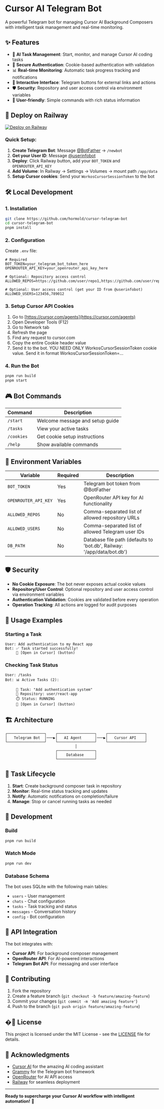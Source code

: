 # Cursor AI Telegram Bot

A powerful Telegram bot for managing Cursor AI Background Composers with intelligent task management and real-time monitoring.

## ✨ Features

- 🤖 **AI Task Management**: Start, monitor, and manage Cursor AI coding tasks
- 🔐 **Secure Authentication**: Cookie-based authentication with validation
- 📊 **Real-time Monitoring**: Automatic task progress tracking and notifications
- 💬 **Interactive Interface**: Telegram buttons for external links and actions
- 🛡️ **Security**: Repository and user access control via environment variables
- 📱 **User-friendly**: Simple commands with rich status information

## 🚀 Deploy on Railway

[![Deploy on Railway](https://railway.app/button.svg)](https://railway.app/template/QhBfPq?referralCode=bonus)

### Quick Setup:

1. **Create Telegram Bot**: Message [@BotFather](https://t.me/BotFather) → `/newbot`
2. **Get your User ID**: Message [@userinfobot](https://t.me/userinfobot) 
3. **Deploy**: Click Railway button, add your `BOT_TOKEN` and `OPENROUTER_API_KEY`
4. **Add Volume**: In Railway → Settings → Volumes → mount path `/app/data`
5. **Setup Cursor cookies**: Send your `WorkosCursorSessionToken` to the bot

## 🛠️ Local Development

### 1. Installation

```bash
git clone https://github.com/hormold/cursor-telegram-bot
cd cursor-telegram-bot
pnpm install
```

### 2. Configuration

Create `.env` file:

```env
# Required
BOT_TOKEN=your_telegram_bot_token_here
OPENROUTER_API_KEY=your_openrouter_api_key_here

# Optional: Repository access control
ALLOWED_REPOS=https://github.com/user/repo1,https://github.com/user/repo2

# Optional: User access control (get your ID from @userinfobot)
ALLOWED_USERS=123456,789012
```

### 3. Setup Cursor API Cookies

1. Go to [https://cursor.com/agents](https://cursor.com/agents)
2. Open Developer Tools (F12)
3. Go to Network tab
4. Refresh the page
5. Find any request to cursor.com
6. Copy the entire Cookie header value
7. Send it to the bot. YOU NEED ONLY WorkosCursorSessionToken cookie value. Send it in format WorkosCursorSessionToken=...

### 4. Run the Bot

```bash
pnpm run build
pnpm start
```

## 🎮 Bot Commands

| Command | Description |
|---------|-------------|
| `/start` | Welcome message and setup guide |
| `/tasks` | View your active tasks |
| `/cookies` | Get cookie setup instructions |
| `/help` | Show available commands |

## 🔧 Environment Variables

| Variable | Required | Description |
|----------|----------|-------------|
| `BOT_TOKEN` | Yes | Telegram bot token from @BotFather |
| `OPENROUTER_API_KEY` | Yes | OpenRouter API key for AI functionality |
| `ALLOWED_REPOS` | No | Comma-separated list of allowed repository URLs |
| `ALLOWED_USERS` | No | Comma-separated list of allowed Telegram user IDs |
| `DB_PATH` | No | Database file path (defaults to 'bot.db', Railway: '/app/data/bot.db') |

## 🛡️ Security

- **No Cookie Exposure**: The bot never exposes actual cookie values
- **Repository/User Control**: Optional repository and user access control via environment variables
- **Authentication Validation**: Cookies are validated before every operation
- **Operation Tracking**: All actions are logged for audit purposes

## 📖 Usage Examples

### Starting a Task

```
User: Add authentication to my React app
Bot: ✅ Task started successfully!
     🔗 [Open in Cursor] (button)
```

### Checking Task Status

```
User: /tasks
Bot: 📊 Active Tasks (2):
     
     🔄 Task: "Add authentication system"
     📍 Repository: user/react-app
     ⏱️ Status: RUNNING
     🔗 [Open in Cursor] (button)
```

## 🏗️ Architecture

```
┌─────────────────┐    ┌─────────────────┐    ┌─────────────────┐
│   Telegram Bot  │───▶│   AI Agent      │───▶│   Cursor API    │
└─────────────────┘    └─────────────────┘    └─────────────────┘
                                │
                       ┌─────────────────┐
                       │    Database     │
                       └─────────────────┘
```

## 🔄 Task Lifecycle

1. **Start**: Create background composer task in repository
2. **Monitor**: Real-time status tracking and updates
3. **Notify**: Automatic notifications on completion/failure
4. **Manage**: Stop or cancel running tasks as needed

## 🧪 Development

### Build

```bash
pnpm run build
```

### Watch Mode

```bash
pnpm run dev
```

### Database Schema

The bot uses SQLite with the following main tables:
- `users` - User management
- `chats` - Chat configuration
- `tasks` - Task tracking and status
- `messages` - Conversation history
- `config` - Bot configuration

## 📝 API Integration

The bot integrates with:
- **Cursor API**: For background composer management
- **OpenRouter API**: For AI-powered interactions
- **Telegram Bot API**: For messaging and user interface

## 🤝 Contributing

1. Fork the repository
2. Create a feature branch (`git checkout -b feature/amazing-feature`)
3. Commit your changes (`git commit -m 'Add amazing feature'`)
4. Push to the branch (`git push origin feature/amazing-feature`)

## �📄 License

This project is licensed under the MIT License - see the [LICENSE](LICENSE) file for details.

## 🙏 Acknowledgments

- [Cursor AI](https://cursor.com) for the amazing AI coding assistant
- [Grammy](https://grammy.dev) for the Telegram bot framework
- [OpenRouter](https://openrouter.ai) for AI API access
- [Railway](https://railway.app) for seamless deployment

---

**Ready to supercharge your Cursor AI workflow with intelligent automation!** 🚀 
